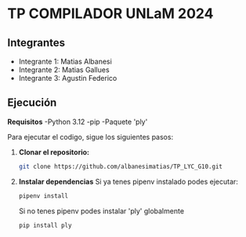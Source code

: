 # TP COMPILADOR UNLaM 2024

## Integrantes
- Integrante 1: Matias Albanesi
- Integrante 2: Matias Gallues
- Integrante 3: Agustin Federico

## Ejecución

**Requisitos**
   -Python 3.12
   -pip
   -Paquete 'ply'

Para ejecutar el codigo, sigue los siguientes pasos:

1. **Clonar el repositorio:**
   ```bash
   git clone https://github.com/albanesimatias/TP_LYC_G10.git
   ```

2. **Instalar dependencias**
   Si ya tenes pipenv instalado podes ejecutar:
   ```bash
   pipenv install
   ```
   Si no tenes pipenv podes instalar 'ply' globalmente
   ```bash
   pip install ply
   ```
